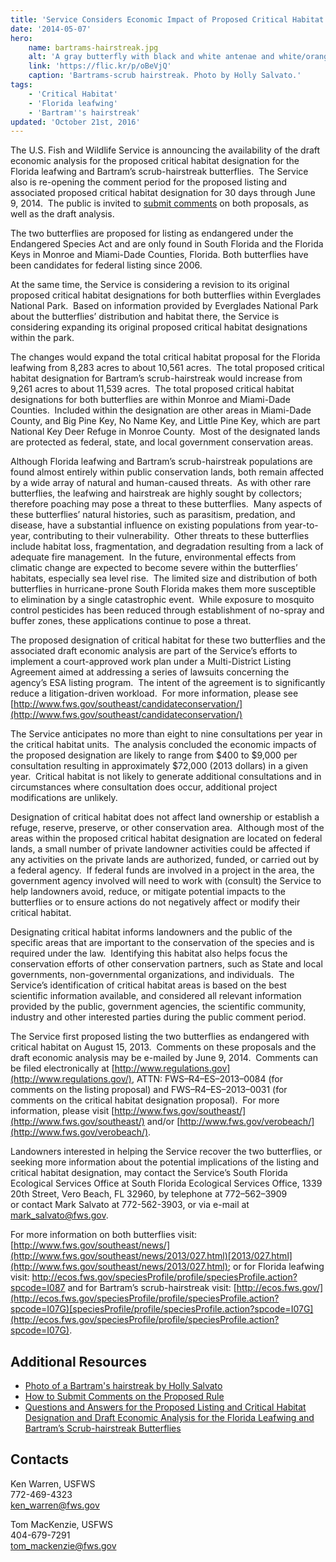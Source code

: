 ```yaml
---
title: 'Service Considers Economic Impact of Proposed Critical Habitat Designations for Florida leafwing and Bartram’s scrub-hairstreak butterflies'
date: '2014-05-07'
hero:
    name: bartrams-hairstreak.jpg
    alt: 'A gray butterfly with black and white antenae and white/orange markings on its wings.'
    link: 'https://flic.kr/p/oBeVjQ'
    caption: 'Bartrams-scrub hairstreak. Photo by Holly Salvato.'
tags:
    - 'Critical Habitat'
    - 'Florida leafwing'
    - 'Bartram''s hairstreak'
updated: 'October 21st, 2016'
---
```


The U.S. Fish and Wildlife Service is announcing the availability of the draft economic analysis for the proposed critical habitat designation for the Florida leafwing and Bartram’s scrub-hairstreak butterflies.  The Service also is re-opening the comment period for the proposed listing and associated proposed critical habitat designation for 30 days through June 9, 2014.  The public is invited to [submit comments](http://www.fws.gov/southeast/news/2014/Comment_Instructions_2_Fl_Butterflies.pdf) on both proposals, as well as the draft analysis.

The two butterflies are proposed for listing as endangered under the Endangered Species Act and are only found in South Florida and the Florida Keys in Monroe and Miami-Dade Counties, Florida. Both butterflies have been candidates for federal listing since 2006.

At the same time, the Service is considering a revision to its original proposed critical habitat designations for both butterflies within Everglades National Park.  Based on information provided by Everglades National Park about the butterflies’ distribution and habitat there, the Service is considering expanding its original proposed critical habitat designations within the park.

The changes would expand the total critical habitat proposal for the Florida leafwing from 8,283 acres to about 10,561 acres.  The total proposed critical habitat designation for Bartram’s scrub-hairstreak would increase from 9,261 acres to about 11,539 acres.  The total proposed critical habitat designations for both butterflies are within Monroe and Miami-Dade Counties.  Included within the designation are other areas in Miami-Dade County, and Big Pine Key, No Name Key, and Little Pine Key, which are part National Key Deer Refuge in Monroe County.  Most of the designated lands are protected as federal, state, and local government conservation areas. 

Although Florida leafwing and Bartram’s scrub-hairstreak populations are found almost entirely within public conservation lands, both remain affected by a wide array of natural and human-caused threats.  As with other rare butterflies, the leafwing and hairstreak are highly sought by collectors; therefore poaching may pose a threat to these butterflies.  Many aspects of these butterflies’ natural histories, such as parasitism, predation, and disease, have a substantial influence on existing populations from year-to-year, contributing to their vulnerability.  Other threats to these butterflies include habitat loss, fragmentation, and degradation resulting from a lack of adequate fire management.  In the future, environmental effects from climatic change are expected to become severe within the butterflies’ habitats, especially sea level rise.  The limited size and distribution of both butterflies in hurricane-prone South Florida makes them more susceptible to elimination by a single catastrophic event.  While exposure to mosquito control pesticides has been reduced through establishment of no-spray and buffer zones, these applications continue to pose a threat.

The proposed designation of critical habitat for these two butterflies and the associated draft economic analysis are part of the Service’s efforts to implement a court-approved work plan under a Multi-District Listing Agreement aimed at addressing a series of lawsuits concerning the agency’s ESA listing program.  The intent of the agreement is to significantly reduce a litigation-driven workload.  For more information, please see [http://www.fws.gov/southeast/candidateconservation/](http://www.fws.gov/southeast/candidateconservation/)

The Service anticipates no more than eight to nine consultations per year in the critical habitat units.  The analysis concluded the economic impacts of the proposed designation are likely to range from $400 to $9,000 per consultation resulting in approximately $72,000 (2013 dollars) in a given year.  Critical habitat is not likely to generate additional consultations and in circumstances where consultation does occur, additional project modifications are unlikely.

Designation of critical habitat does not affect land ownership or establish a refuge, reserve, preserve, or other conservation area.  Although most of the areas within the proposed critical habitat designation are located on federal lands, a small number of private landowner activities could be affected if any activities on the private lands are authorized, funded, or carried out by a federal agency.  If federal funds are involved in a project in the area, the government agency involved will need to work with (consult) the Service to help landowners avoid, reduce, or mitigate potential impacts to the butterflies or to ensure actions do not negatively affect or modify their critical habitat.

Designating critical habitat informs landowners and the public of the specific areas that are important to the conservation of the species and is required under the law.  Identifying this habitat also helps focus the conservation efforts of other conservation partners, such as State and local governments, non-governmental organizations, and individuals.  The Service’s identification of critical habitat areas is based on the best scientific information available, and considered all relevant information provided by the public, government agencies, the scientific community, industry and other interested parties during the public comment period.

The Service first proposed listing the two butterflies as endangered with critical habitat on August 15, 2013.  Comments on these proposals and the draft economic analysis may be e-mailed by June 9, 2014.  Comments can be filed electronically at [http://www.regulations.gov](http://www.regulations.gov/), ATTN: FWS–R4–ES–2013–0084 (for comments on the listing proposal) and FWS–R4–ES–2013–0031 (for comments on the critical habitat designation proposal).  For more information, please visit [http://www.fws.gov/southeast/](http://www.fws.gov/southeast/) and/or [http://www.fws.gov/verobeach/](http://www.fws.gov/verobeach/).

Landowners interested in helping the Service recover the two butterflies, or seeking more information about the potential implications of the listing and critical habitat designation, may contact the Service’s South Florida Ecological Services Office at South Florida Ecological Services Office, 1339 20th Street, Vero Beach, FL 32960, by telephone at 772–562–3909 or contact Mark Salvato at 772-562-3903, or via e-mail at [mark_salvato@fws.gov](mailto:mark_salvato@fws.gov).

For more information on both butterflies visit: [http://www.fws.gov/southeast/news/](http://www.fws.gov/southeast/news/2013/027.html)[2013/027.html](http://www.fws.gov/southeast/news/2013/027.html); or for Florida leafwing visit: [h](ecos.fws.gov/speciesProfile/profile/speciesProfile.action?spcode=I087)[ttp://ecos.fws.gov/speciesProfile/profile/](http://ecos.fws.gov/speciesProfile/profile/speciesProfile.action?spcode=I087)[speciesProfile.action?spcode=I087](http://ecos.fws.gov/speciesProfile/profile/speciesProfile.action?spcode=I087) and for Bartram’s scrub-hairstreak visit: [http://ecos.fws.gov/](http://ecos.fws.gov/speciesProfile/profile/speciesProfile.action?spcode=I07G)[speciesProfile/profile/speciesProfile.action?spcode=I07G](http://ecos.fws.gov/speciesProfile/profile/speciesProfile.action?spcode=I07G).

## Additional Resources

- [Photo of a Bartram's hairstreak by Holly Salvato](http://www.fws.gov/southeast/images/Bartram'sScrubHairstreak(Holly%20Salvato)-.jpg)
- [How to Submit Comments on the Proposed Rule](http://www.fws.gov/southeast/news/2014/Comment_Instructions_2_Fl_Butterflies.pdf)
- [Questions and Answers for the Proposed Listing and Critical Habitat Designation and Draft Economic Analysis for the Florida Leafwing and Bartram’s Scrub-hairstreak Butterflies](http://www.fws.gov/southeast/news/2014/QandA_2_Fl_butterflies.pdf)

## Contacts

Ken Warren, USFWS  
772-469-4323  
[ken_warren@fws.gov](mailto:ken_warren@fws.gov)

Tom MacKenzie, USFWS  
404-679-7291  
[tom_mackenzie@fws.gov](mailto:tom_mackenzie@fws.gov)
